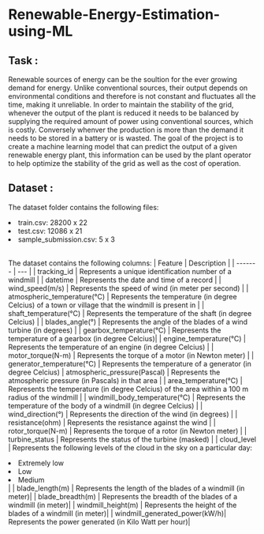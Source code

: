 # Renewable-Energy-Estimation-using-ML

## Task :

Renewable sources of energy can be the soultion for the ever growing demand for energy. Unlike conventional sources, their output depends on environmental conditions and therefore is not constant and fluctuates all the time, making it unreliable. 
In order to maintain the stability of the grid, whenever the output of the plant is reduced it needs to be balanced by supplying the required amount of power using conventional sources, which is costly. Conversely whenver the production is more than the demand it needs to be stored in a battery or is wasted.
The goal of the project is to create a machine learning model that can predict the output of a given renewable energy plant, this information can be used by the plant operator to help optimize the stability of the grid as well as the cost of operation.

## Dataset :

The dataset folder contains the following files:
<li> train.csv: 28200 x 22 </li> 
<li> test.csv: 12086 x 21 </li> 
<li> sample_submission.csv: 5 x 3 </li> 
<br/>

The dataset contains the following columns:
| Feature | Description  | 
| ------- | --- |
| tracking_id	| Represents a unique identification number of a windmill |
| datetime	| Represents the date and time of a record |
| wind_speed(m/s) | Represents the speed of wind (in meter per second) |
| atmospheric_temperature(°C)	| Represents the temperature (in degree Celcius) of a town or village that the windmill is present in |
| shaft_temperature(°C)	| Represents the temperature of the shaft (in degree Celcius) |
| blades_angle(°)	| Represents the angle of the blades of a wind turbine (in degrees) |
| gearbox_temperature(°C)	| Represents the temperature of a gearbox  (in degree Celcius)|
| engine_temperature(°C) | Represents the temperature of an engine (in degree Celcius) |
| motor_torque(N-m) | Represents the torque of a motor (in Newton meter) |
| generator_temperature(°C) |	Represents the temperature of a generator (in degree Celcius)
| atmospheric_pressure(Pascal) | Represents the atmospheric pressure (in Pascals) in that area |
| area_temperature(°C) | Represents the temperature (in degree Celcius) of the area within a 100 m radius of the windmill |
| windmill_body_temperature(°C) |	Represents the temperature of the body of a windmill (in degree Celcius) |
| wind_direction(°)	| Represents the direction of the wind (in degrees) |
| resistance(ohm)	| Represents the resistance against the wind |
| rotor_torque(N-m)	| Represents the torque of a rotor (in Newton meter) |
| turbine_status | Represents the status of the turbine (masked) |
| cloud_level	| Represents the following levels of the cloud in the sky on a particular day: <li> Extremely low </li> <li> Low </li> <li> Medium </li> |
| blade_length(m)	| Represents the length of the blades of a windmill (in meter)|
| blade_breadth(m) | Represents the breadth of the blades of a windmill (in meter)|
| windmill_height(m) | Represents the height of the blades of a windmill (in meter)|
| windmill_generated_power(kW/h)|	Represents the power generated (in Kilo Watt per hour)|
